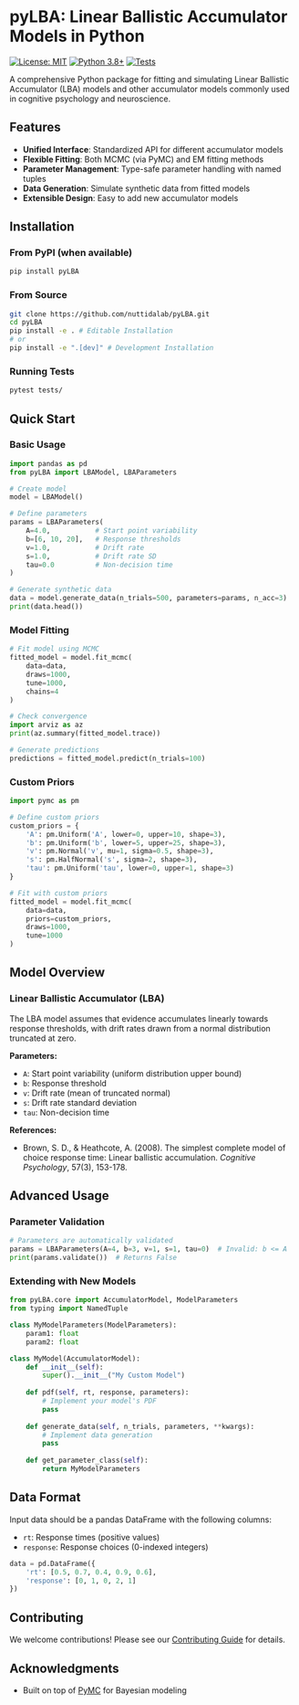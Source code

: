 # pyLBA: Linear Ballistic Accumulator Models in Python

[![License: MIT](https://img.shields.io/badge/License-MIT-yellow.svg)](https://opensource.org/licenses/MIT)
[![Python 3.8+](https://img.shields.io/badge/python-3.8+-blue.svg)](https://www.python.org/downloads/release/python-380/)
[![Tests](https://img.shields.io/badge/tests-passing-brightgreen.svg)](https://github.com/nuttidalab/pyLBA/actions)

A comprehensive Python package for fitting and simulating Linear Ballistic Accumulator (LBA) models and other accumulator models commonly used in cognitive psychology and neuroscience.

## Features

- **Unified Interface**: Standardized API for different accumulator models
- **Flexible Fitting**: Both MCMC (via PyMC) and EM fitting methods
- **Parameter Management**: Type-safe parameter handling with named tuples
- **Data Generation**: Simulate synthetic data from fitted models
- **Extensible Design**: Easy to add new accumulator models

## Installation

### From PyPI (when available)

```bash
pip install pyLBA
```

### From Source

```bash
git clone https://github.com/nuttidalab/pyLBA.git
cd pyLBA
pip install -e . # Editable Installation
# or
pip install -e ".[dev]" # Development Installation
```

### Running Tests

```bash
pytest tests/
```

## Quick Start

### Basic Usage

```python
import pandas as pd
from pyLBA import LBAModel, LBAParameters

# Create model
model = LBAModel()

# Define parameters
params = LBAParameters(
    A=4.0,           # Start point variability
    b=[6, 10, 20],   # Response thresholds
    v=1.0,           # Drift rate
    s=1.0,           # Drift rate SD
    tau=0.0          # Non-decision time
)

# Generate synthetic data
data = model.generate_data(n_trials=500, parameters=params, n_acc=3)
print(data.head())
```

### Model Fitting

```python
# Fit model using MCMC
fitted_model = model.fit_mcmc(
    data=data,
    draws=1000,
    tune=1000,
    chains=4
)

# Check convergence
import arviz as az
print(az.summary(fitted_model.trace))

# Generate predictions
predictions = fitted_model.predict(n_trials=100)
```

### Custom Priors

```python
import pymc as pm

# Define custom priors
custom_priors = {
    'A': pm.Uniform('A', lower=0, upper=10, shape=3),
    'b': pm.Uniform('b', lower=5, upper=25, shape=3),
    'v': pm.Normal('v', mu=1, sigma=0.5, shape=3),
    's': pm.HalfNormal('s', sigma=2, shape=3),
    'tau': pm.Uniform('tau', lower=0, upper=1, shape=3)
}

# Fit with custom priors
fitted_model = model.fit_mcmc(
    data=data,
    priors=custom_priors,
    draws=1000,
    tune=1000
)
```

## Model Overview

### Linear Ballistic Accumulator (LBA)

The LBA model assumes that evidence accumulates linearly towards response thresholds, with drift rates drawn from a normal distribution truncated at zero.

**Parameters:**
- `A`: Start point variability (uniform distribution upper bound)
- `b`: Response threshold
- `v`: Drift rate (mean of truncated normal)
- `s`: Drift rate standard deviation
- `tau`: Non-decision time

**References:**
- Brown, S. D., & Heathcote, A. (2008). The simplest complete model of choice response time: Linear ballistic accumulation. *Cognitive Psychology*, 57(3), 153-178.

## Advanced Usage

### Parameter Validation

```python
# Parameters are automatically validated
params = LBAParameters(A=4, b=3, v=1, s=1, tau=0)  # Invalid: b <= A
print(params.validate())  # Returns False
```

### Extending with New Models

```python
from pyLBA.core import AccumulatorModel, ModelParameters
from typing import NamedTuple

class MyModelParameters(ModelParameters):
    param1: float
    param2: float

class MyModel(AccumulatorModel):
    def __init__(self):
        super().__init__("My Custom Model")
    
    def pdf(self, rt, response, parameters):
        # Implement your model's PDF
        pass
    
    def generate_data(self, n_trials, parameters, **kwargs):
        # Implement data generation
        pass
    
    def get_parameter_class(self):
        return MyModelParameters
```

## Data Format

Input data should be a pandas DataFrame with the following columns:
- `rt`: Response times (positive values)
- `response`: Response choices (0-indexed integers)

```python
data = pd.DataFrame({
    'rt': [0.5, 0.7, 0.4, 0.9, 0.6],
    'response': [0, 1, 0, 2, 1]
})
```

## Contributing

We welcome contributions! Please see our [Contributing Guide](CONTRIBUTING.md) for details.

## Acknowledgments

- Built on top of [PyMC](https://www.pymc.io/) for Bayesian modeling